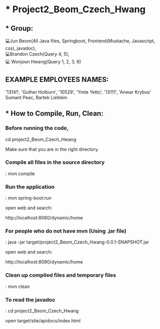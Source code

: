 # * Project2_Beom_Czech_Hwang

## * Group:

💻Jun Beom(All Java files, Springboot, Frontend(Mustache, Javascript, css), javadoc), </br>
💻Brandon Czech(Query 4, 5),</br>
💻 Wonjoon Hwang(Query 1, 2, 3, 6)

## EXAMPLE EMPLOYEES NAMES:

'13141', 'Guther Holburn', '10529', 'Ymte Yetto', '13111', 'Anwar Krybus' </br>
Sumant Peac, Bartek Lieblein

## * How to Compile, Run, Clean:

### Before running the code,

cd project2_Beom_Czech_Hwang

Make sure that you are in the right directory.

### Compile all files in the source directory

: mvn compile

### Run the application

: mvn spring-boot:run </br>

open web and search: </br>

http://localhost:8080/dynamic/home

### For people who do not have mvn (Using .jar file)

: java -jar target/project2_Beom_Czech_Hwang-0.0.1-SNAPSHOT.jar </br>

open web and search: </br>

http://localhost:8080/dynamic/home

### Clean up compiled files and temporary files

: mvn clean

### To read the javadoc

: cd project2_Beom_Czech_Hwang </br>

open target/site/apidocs/index.html
